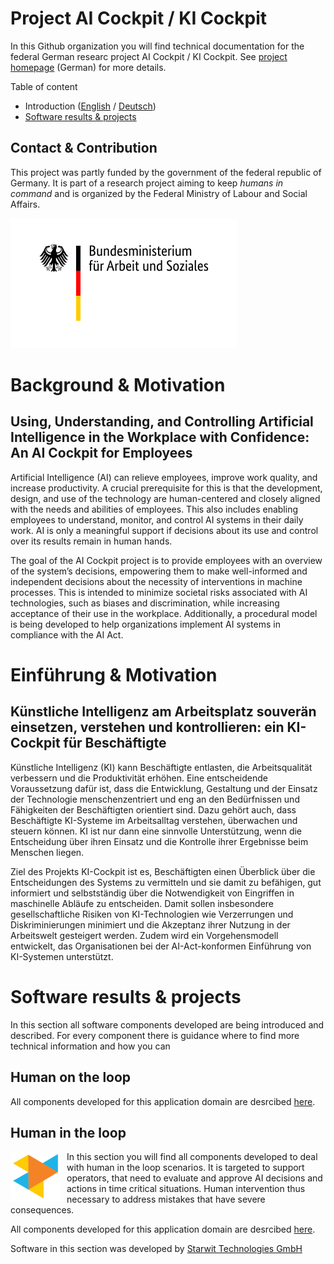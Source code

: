 # Project AI Cockpit / KI Cockpit
In this Github organization you will find technical documentation for the federal German researc project AI Cockpit / KI Cockpit. See [project homepage](https://www.kicockpit.eu/) (German) for more details. 

Table of content

* Introduction ([English](#background--motivation) / [Deutsch](#einführung--motivation))
* [Software results & projects](#software-results--projects)


## Contact & Contribution
This project was partly funded by the government of the federal republic of Germany. It is part of a research project aiming to keep _humans in command_ and is organized by the Federal Ministry of Labour and Social Affairs.

![BMAS](doc/BMAS_Logo.svg)


# Background & Motivation

## Using, Understanding, and Controlling Artificial Intelligence in the Workplace with Confidence: An AI Cockpit for Employees

Artificial Intelligence (AI) can relieve employees, improve work quality, and increase productivity. A crucial prerequisite for this is that the development, design, and use of the technology are human-centered and closely aligned with the needs and abilities of employees. This also includes enabling employees to understand, monitor, and control AI systems in their daily work. AI is only a meaningful support if decisions about its use and control over its results remain in human hands.

The goal of the AI Cockpit project is to provide employees with an overview of the system’s decisions, empowering them to make well-informed and independent decisions about the necessity of interventions in machine processes. This is intended to minimize societal risks associated with AI technologies, such as biases and discrimination, while increasing acceptance of their use in the workplace. Additionally, a procedural model is being developed to help organizations implement AI systems in compliance with the AI Act.

# Einführung & Motivation

## Künstliche Intelligenz am Arbeitsplatz souverän einsetzen, verstehen und kontrollieren: ein KI-Cockpit für Beschäftigte

Künstliche Intelligenz (KI) kann Beschäftigte entlasten, die Arbeitsqualität verbessern und die Produktivität erhöhen. Eine entscheidende Voraussetzung dafür ist, dass die Entwicklung, Gestaltung und der Einsatz der Technologie menschenzentriert und eng an den Bedürfnissen und Fähigkeiten der Beschäftigten orientiert sind. Dazu gehört auch, dass Beschäftigte KI-Systeme im Arbeitsalltag verstehen, überwachen und steuern können. KI ist nur dann eine sinnvolle Unterstützung, wenn die Entscheidung über ihren Einsatz und die Kontrolle ihrer Ergebnisse beim Menschen liegen. 

Ziel des Projekts KI-Cockpit ist es, Beschäftigten einen Überblick über die Entscheidungen des Systems zu vermitteln und sie damit zu befähigen, gut informiert und selbstständig über die Notwendigkeit von Eingriffen in maschinelle Abläufe zu entscheiden. Damit sollen insbesondere gesellschaftliche Risiken von KI-Technologien wie Verzerrungen und Diskriminierungen minimiert und die Akzeptanz ihrer Nutzung in der Arbeitswelt gesteigert werden. Zudem wird ein Vorgehensmodell entwickelt, das Organisationen bei der AI-Act-konformen Einführung von KI-Systemen unterstützt.

# Software results & projects
In this section all software components developed are being introduced and described. For every component there is guidance where to find more technical information and how you can 

## Human on the loop

All components developed for this application domain are desrcibed [here](hol.md).

## Human in the loop
<img src="doc/logo starwit.svg" alt="Starwit Logo" align="left" style="width:80px;float: left; margin-right: 10px;"/> In this section you will find all components developed to deal with human in the loop scenarios. It is targeted to support operators, that need to evaluate and approve AI decisions and actions in time critical situations. Human intervention thus necessary to address mistakes that have severe consequences. 

All components developed for this application domain are desrcibed [here](hil.md).

Software in this section was developed by [Starwit Technologies GmbH](https://starwit-technologies.de/)
